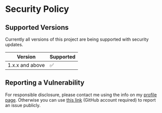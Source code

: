 # Security Policy

## Supported Versions

Currently all versions of this project are
being supported with security updates.

| Version         | Supported          |
| --------------- | ------------------ |
| 1.x.x and above | :white_check_mark: |

## Reporting a Vulnerability

For responsible disclosure, please contact me using the info on my [profile page](https://github.com/thomasleplus). Otherwise you can use [this link](https://github.com/thomasleplus/macosx/issues/new?assignees=thomasleplus&labels=security&template=security_vulnerability.md&title=%5BVULN%5D) (GitHub account required) to report an issue publicly.
